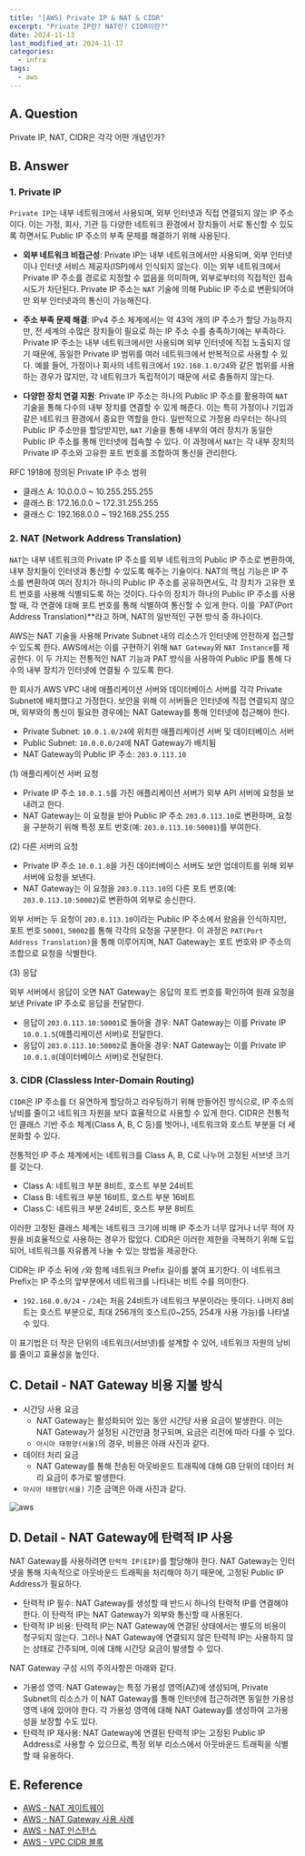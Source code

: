 ```yaml
---
title: "[AWS] Private IP & NAT & CIDR"
excerpt: "Private IP란? NAT란? CIDR이란?"
date: 2024-11-13
last_modified_at: 2024-11-17
categories:
  - infra
tags:
  - aws
---
```


## A. Question

Private IP, NAT, CIDR은 각각 어떤 개념인가?

## B. Answer

### 1. Private IP

`Private IP`는 내부 네트워크에서 사용되며, 외부 인터넷과 직접 연결되지 않는 IP 주소이다. 이는 가정, 회사, 기관 등 다양한 네트워크 환경에서 장치들이 서로 통신할 수 있도록 하면서도 Public IP 주소의 부족 문제를 해결하기 위해 사용된다.

* **외부 네트워크 비접근성**: Private IP는 내부 네트워크에서만 사용되며, 외부 인터넷이나 인터넷 서비스 제공자(ISP)에서 인식되지 않는다. 이는 외부 네트워크에서 Private IP 주소를 경로로 지정할 수 없음을 의미하며, 외부로부터의 직접적인 접속 시도가 차단된다. Private IP 주소는 `NAT` 기술에 의해 Public IP 주소로 변환되어야만 외부 인터넷과의 통신이 가능해진다.

* **주소 부족 문제 해결**: IPv4 주소 체계에서는 약 43억 개의 IP 주소가 할당 가능하지만, 전 세계의 수많은 장치들이 필요로 하는 IP 주소 수를 충족하기에는 부족하다. Private IP 주소는 내부 네트워크에서만 사용되며 외부 인터넷에 직접 노출되지 않기 때문에, 동일한 Private IP 범위를 여러 네트워크에서 반복적으로 사용할 수 있다. 예를 들어, 가정이나 회사의 네트워크에서 `192.168.1.0/24`와 같은 범위를 사용하는 경우가 많지만, 각 네트워크가 독립적이기 때문에 서로 충돌하지 않는다.

* **다양한 장치 연결 지원**: Private IP 주소는 하나의 Public IP 주소를 활용하여 `NAT` 기술을 통해 다수의 내부 장치를 연결할 수 있게 해준다. 이는 특히 가정이나 기업과 같은 네트워크 환경에서 중요한 역할을 한다. 일반적으로 가정용 라우터는 하나의 Public IP 주소만을 할당받지만, `NAT` 기술을 통해 내부의 여러 장치가 동일한 Public IP 주소를 통해 인터넷에 접속할 수 있다. 이 과정에서 `NAT`는 각 내부 장치의 Private IP 주소와 고유한 포트 번호를 조합하여 통신을 관리한다.

RFC 1918에 정의된 Private IP 주소 범위
* 클래스 A: 10.0.0.0 ~ 10.255.255.255
* 클래스 B: 172.16.0.0 ~ 172.31.255.255
* 클래스 C: 192.168.0.0 ~ 192.168.255.255

### 2. NAT (Network Address Translation)

`NAT`는 내부 네트워크의 Private IP 주소를 외부 네트워크의 Public IP 주소로 변환하여, 내부 장치들이 인터넷과 통신할 수 있도록 해주는 기술이다. NAT의 핵심 기능은 IP 주소를 변환하여 여러 장치가 하나의 Public IP 주소를 공유하면서도, 각 장치가 고유한 포트 번호를 사용해 식별되도록 하는 것이다. 다수의 장치가 하나의 Public IP 주소를 사용할 때, 각 연결에 대해 포트 번호를 통해 식별하여 통신할 수 있게 한다. 이를 `PAT(Port Address Translation)**라고 하며, NAT의 일반적인 구현 방식 중 하나이다.

AWS는 NAT 기술을 사용해 Private Subnet 내의 리소스가 인터넷에 안전하게 접근할 수 있도록 한다. AWS에서는 이를 구현하기 위해 `NAT Gateway`와 `NAT Instance`를 제공한다. 이 두 가지는 전통적인 NAT 기능과 PAT 방식을 사용하여 Public IP를 통해 다수의 내부 장치가 인터넷에 연결될 수 있도록 한다.

한 회사가 AWS VPC 내에 애플리케이션 서버와 데이터베이스 서버를 각각 Private Subnet에 배치했다고 가정한다. 보안을 위해 이 서버들은 인터넷에 직접 연결되지 않으며, 외부와의 통신이 필요한 경우에는 NAT Gateway를 통해 인터넷에 접근해야 한다.

* Private Subnet: `10.0.1.0/24`에 위치한 애플리케이션 서버 및 데이터베이스 서버
* Public Subnet: `10.0.0.0/24`에 NAT Gateway가 배치됨
* NAT Gateway의 Public IP 주소: `203.0.113.10`

(1) 애플리케이션 서버 요청

* Private IP 주소 `10.0.1.5`를 가진 애플리케이션 서버가 외부 API 서버에 요청을 보내려고 한다.
* NAT Gateway는 이 요청을 받아 Public IP 주소 `203.0.113.10`로 변환하며, 요청을 구분하기 위해 특정 포트 번호(예: `203.0.113.10:50001`)를 부여한다.

(2) 다른 서버의 요청

* Private IP 주소 `10.0.1.8`을 가진 데이터베이스 서버도 보안 업데이트를 위해 외부 서버에 요청을 보낸다.
* NAT Gateway는 이 요청을 `203.0.113.10`의 다른 포트 번호(예: `203.0.113.10:50002`)로 변환하여 외부로 송신한다.

외부 서버는 두 요청이 `203.0.113.10`이라는 Public IP 주소에서 왔음을 인식하지만, 포트 번호 `50001`, `50002`를 통해 각각의 요청을 구분한다. 이 과정은 `PAT(Port Address Translation)`을 통해 이루어지며, NAT Gateway는 포트 번호와 IP 주소의 조합으로 요청을 식별한다.

(3) 응답

외부 서버에서 응답이 오면 NAT Gateway는 응답의 포트 번호를 확인하여 원래 요청을 보낸 Private IP 주소로 응답을 전달한다.

* 응답이 `203.0.113.10:50001`로 돌아올 경우: NAT Gateway는 이를 Private IP `10.0.1.5`(애플리케이션 서버)로 전달한다.
* 응답이 `203.0.113.10:50002`로 돌아올 경우: NAT Gateway는 이를 Private IP `10.0.1.8`(데이터베이스 서버)로 전달한다.

### 3. CIDR (Classless Inter-Domain Routing)

`CIDR`은 IP 주소를 더 유연하게 할당하고 라우팅하기 위해 만들어진 방식으로, IP 주소의 낭비를 줄이고 네트워크 자원을 보다 효율적으로 사용할 수 있게 한다. CIDR은 전통적인 클래스 기반 주소 체계(Class A, B, C 등)를 벗어나, 네트워크와 호스트 부분을 더 세분화할 수 있다.

전통적인 IP 주소 체계에서는 네트워크를 Class A, B, C로 나누어 고정된 서브넷 크기를 갖는다.

* Class A: 네트워크 부분 8비트, 호스트 부분 24비트
* Class B: 네트워크 부분 16비트, 호스트 부분 16비트
* Class C: 네트워크 부분 24비트, 호스트 부분 8비트

이러한 고정된 클래스 체계는 네트워크 크기에 비해 IP 주소가 너무 많거나 너무 적어 자원을 비효율적으로 사용하는 경우가 많았다. CIDR은 이러한 제한을 극복하기 위해 도입되어, 네트워크를 자유롭게 나눌 수 있는 방법을 제공한다.

CIDR는 IP 주소 뒤에 `/`와 함께 네트워크 Prefix 길이를 붙여 표기한다. 이 네트워크 Prefix는 IP 주소의 앞부분에서 네트워크를 나타내는 비트 수를 의미한다.

* `192.168.0.0/24` - `/24`는 처음 24비트가 네트워크 부분이라는 뜻이다. 나머지 8비트는 호스트 부분으로, 최대 256개의 호스트(0~255, 254개 사용 가능)를 나타낼 수 있다.

이 표기법은 더 작은 단위의 네트워크(서브넷)를 설계할 수 있어, 네트워크 자원의 낭비를 줄이고 효율성을 높인다.

## C. Detail - NAT Gateway 비용 지불 방식

* 시간당 사용 요금
  * NAT Gateway는 활성화되어 있는 동안 시간당 사용 요금이 발생한다. 이는 NAT Gateway가 설정된 시간만큼 청구되며, 요금은 리전에 따라 다를 수 있다.
  * `아시아 태평양(서울)`의 경우, 비용은 아래 사진과 같다.
* 데이터 처리 요금
  * NAT Gateway를 통해 전송된 아웃바운드 트래픽에 대해 GB 단위의 데이터 처리 요금이 추가로 발생한다.
* `아시아 태평양(서울)` 기준 금액은 아래 사진과 같다.

![aws](https://github.com/user-attachments/assets/078a3c2e-4618-46f5-9dd3-d478795df414)

## D. Detail - NAT Gateway에 탄력적 IP 사용

NAT Gateway를 사용하려면 `탄력적 IP(EIP)`를 할당해야 한다. NAT Gateway는 인터넷을 통해 지속적으로 아웃바운드 트래픽을 처리해야 하기 때문에, 고정된 Public IP Address가 필요하다.

* 탄력적 IP 필수: NAT Gateway를 생성할 때 반드시 하나의 탄력적 IP를 연결해야 한다. 이 탄력적 IP는 NAT Gateway가 외부와 통신할 때 사용된다.
* 탄력적 IP 비용: 탄력적 IP는 NAT Gateway에 연결된 상태에서는 별도의 비용이 청구되지 않는다. 그러나 NAT Gateway에 연결되지 않은 탄력적 IP는 사용하지 않는 상태로 간주되며, 이에 대해 시간당 요금이 발생할 수 있다.

NAT Gateway 구성 시의 주의사항은 아래와 같다.

* 가용성 영역: NAT Gateway는 특정 가용성 영역(AZ)에 생성되며, Private Subnet의 리소스가 이 NAT Gateway를 통해 인터넷에 접근하려면 동일한 가용성 영역 내에 있어야 한다. 각 가용성 영역에 대해 NAT Gateway를 생성하여 고가용성을 보장할 수도 있다.
* 탄력적 IP 재사용: NAT Gateway에 연결된 탄력적 IP는 고정된 Public IP Address로 사용할 수 있으므로, 특정 외부 리소스에서 아웃바운드 트래픽을 식별할 때 유용하다.

## E. Reference

* [AWS - NAT 게이트웨이](https://docs.aws.amazon.com/ko_kr/vpc/latest/userguide/vpc-nat-gateway.html)
* [AWS - NAT Gateway 사용 사례](https://docs.aws.amazon.com/ko_kr/vpc/latest/userguide/nat-gateway-scenarios.html#public-nat-internet-access)
* [AWS - NAT 인스턴스](https://docs.aws.amazon.com/ko_kr/vpc/latest/userguide/VPC_NAT_Instance.html)
* [AWS - VPC CIDR 블록](https://docs.aws.amazon.com/ko_kr/vpc/latest/userguide/vpc-cidr-blocks.html)
